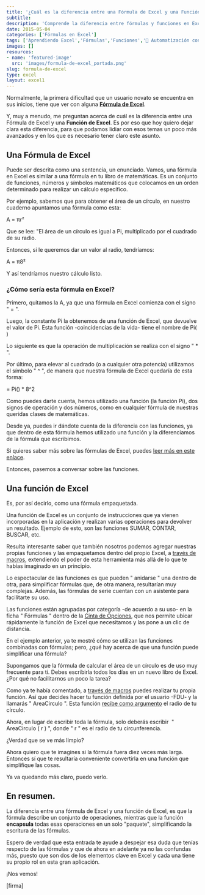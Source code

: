 ```yaml
---
title: '¿Cuál es la diferencia entre una Fórmula de Excel y una Función de Excel?'
subtitle: 
description: 'Comprende la diferencia entre fórmulas y funciones en Excel. Despeja tus dudas y mejora tus habilidades en hojas de cálculo.'
date: 2015-05-04
categories: ['Fórmulas en Excel']
tags: ['Aprendiendo Excel','Fórmulas','Funciones','🤖 Automatización con Excel']
images: []
resources: 
- name: 'featured-image'
  src: 'images/formula-de-excel_portada.png'
slug: formula-de-excel
type: excel
layout: excel1
---
```


Normalmente, la primera dificultad que un usuario novato se encuentra en sus inicios, tiene que ver con alguna **[Fórmula de Excel](http://raymundoycaza.com/que-es-una-formula-en-excel/)**.

Y, muy a menudo, me preguntan acerca de cuál es la diferencia entre una Fórmula de Excel y una **Función de Excel**. Es por eso que hoy quiero dejar clara esta diferencia, para que podamos lidiar con esos temas un poco más avanzados y en los que es necesario tener claro este asunto.

## Una Fórmula de Excel

Puede ser descrita como una sentencia, un enunciado. Vamos, una fórmula en Excel es similar a una fórmula en tu libro de matemáticas. Es un conjunto de funciones, números y símbolos matemáticos que colocamos en un orden determinado para realizar un cálculo específico.

Por ejemplo, sabemos que para obtener el área de un círculo, en nuestro cuaderno apuntamos una fórmula como esta:

A = πr²

Que se lee: "El área de un círculo es igual a Pi, multiplicado por el cuadrado de su radio.

Entonces, si le queremos dar un valor al radio, tendríamos:

A = π8²

Y así tendríamos nuestro cálculo listo.

### ¿Cómo sería esta fórmula en Excel?

Primero, quitamos la A, ya que una fórmula en Excel comienza con el signo " = ".

Luego, la constante Pi la obtenemos de una función de Excel, que devuelve el valor de Pi. Esta función -coincidencias de la vida- tiene el nombre de Pi( )

Lo siguiente es que la operación de multiplicación se realiza con el signo " \* ".

Por último, para elevar al cuadrado (o a cualquier otra potencia) utilizamos el símbolo " ^ ", de manera que nuestra fórmula de Excel quedaría de esta forma:

\= Pi() \* 8^2

Como puedes darte cuenta, hemos utilizado una función (la función Pi), dos signos de operación y dos números, como en cualquier fórmula de nuestras queridas clases de matemáticas.

Desde ya, puedes ir dándote cuenta de la diferencia con las funciones, ya que dentro de esta fórmula hemos utilizado una función y la diferenciamos de la fórmula que escribimos.

Si quieres saber más sobre las fórmulas de Excel, puedes [leer más en este enlace](http://raymundoycaza.com/que-es-una-formula-en-excel/).

Entonces, pasemos a conversar sobre las funciones.

## Una función de Excel

Es, por así decirlo, como una fórmula empaquetada.

Una función de Excel es un conjunto de instrucciones que ya vienen incorporadas en la aplicación y realizan varias operaciones para devolver un resultado. Ejemplo de esto, son las funciones SUMAR, CONTAR, BUSCAR, etc.

Resulta interesante saber que también nosotros podemos agregar nuestras propias funciones y las empaquetamos dentro del propio Excel, a [través de macros](http://raymundoycaza.com/escribe-tu-primera-macro-en-excel/), extendiendo el poder de esta herramienta más allá de lo que te habías imaginado en un principio.

Lo espectacular de las funciones es que pueden " anidarse " una dentro de otra, para simplificar fórmulas que, de otra manera, resultarían muy complejas. Además, las fórmulas de serie cuentan con un asistente para facilitarte su uso.

Las funciones están agrupadas por categoría -de acuerdo a su uso- en la ficha " Fórmulas " dentro de la [Cinta de Opciones](http://raymundoycaza.com/la-cinta-de-opciones-de-excel-2010/), que nos permite ubicar rápidamente la función de Excel que necesitamos y las pone a un clic de distancia.

En el ejemplo anterior, ya te mostré cómo se utilizan las funciones combinadas con fórmulas; pero, ¿qué hay acerca de que una función puede simplificar una fórmula?

Supongamos que la fórmula de calcular el área de un círculo es de uso muy frecuente para ti. Debes escribirla todos los días en un nuevo libro de Excel. ¿Por qué no facilitarnos un poco la tarea?

Como ya te había comentado, a [través de macros](http://raymundoycaza.com/escribe-tu-primera-macro-en-excel/) puedes realizar tu propia función. Así que decides hacer tu función definida por el usuario -FDU- y la llamarás " AreaCirculo ". Esta función [recibe como argumento](http://raymundoycaza.com/que-son-los-argumentos-en-excel/) el radio de tu círculo.

Ahora, en lugar de escribir toda la fórmula, solo deberás escribir  " AreaCirculo ( r ) ", donde " r " es el radio de tu circunferencia.

¿Verdad que se ve más limpio?

Ahora quiero que te imagines si la fórmula fuera diez veces más larga. Entonces sí que te resultaría conveniente convertirla en una función que simplifique las cosas.

Ya va quedando más claro, puedo verlo.

## En resumen.

La diferencia entre una fórmula de Excel y una función de Excel, es que la fórmula describe un conjunto de operaciones, mientras que la función **encapsula** todas esas operaciones en un solo "paquete", simplificando la escritura de las fórmulas.

Espero de verdad que esta entrada te ayude a despejar esa duda que tenías respecto de las fórmulas y que de ahora en adelante ya no las confundas más, puesto que son dos de los elementos clave en Excel y cada una tiene su propio rol en esta gran aplicación.

¡Nos vemos!

\[firma\]
